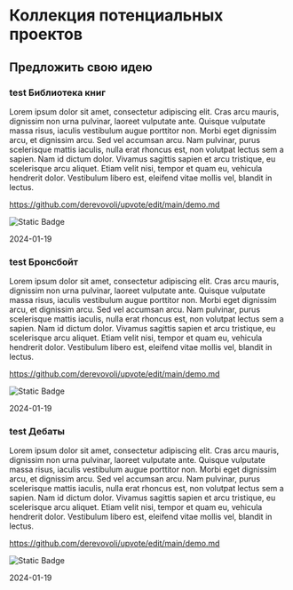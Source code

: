 
# Коллекция потенциальных проектов

## Предложить свою идею


### test Библиотека книг

Lorem ipsum dolor sit amet, consectetur adipiscing elit. Cras arcu mauris, dignissim non urna pulvinar, laoreet vulputate ante. Quisque vulputate massa risus, iaculis vestibulum augue porttitor non. Morbi eget dignissim arcu, et dignissim arcu. Sed vel accumsan arcu. Nam pulvinar, purus scelerisque mattis iaculis, nulla erat rhoncus est, non volutpat lectus sem a sapien. Nam id dictum dolor. Vivamus sagittis sapien et arcu tristique, eu scelerisque arcu aliquet. Etiam velit nisi, tempor et quam eu, vehicula hendrerit dolor. Vestibulum libero est, eleifend vitae mollis vel, blandit in lectus. 

https://github.com/derevovoli/upvote/edit/main/demo.md

![Static Badge](https://img.shields.io/badge/upvote-41-brightgreen?style=for-the-badge&logo=Trustpilot&logoColor=white&label=Upvote&labelColor=%20%09limegreen&color=forestgreen&link=https%3A%2F%2Ft.me%2Fupvote_derevovoli_bot)

2024-01-19



### test Бронсбойт

Lorem ipsum dolor sit amet, consectetur adipiscing elit. Cras arcu mauris, dignissim non urna pulvinar, laoreet vulputate ante. Quisque vulputate massa risus, iaculis vestibulum augue porttitor non. Morbi eget dignissim arcu, et dignissim arcu. Sed vel accumsan arcu. Nam pulvinar, purus scelerisque mattis iaculis, nulla erat rhoncus est, non volutpat lectus sem a sapien. Nam id dictum dolor. Vivamus sagittis sapien et arcu tristique, eu scelerisque arcu aliquet. Etiam velit nisi, tempor et quam eu, vehicula hendrerit dolor. Vestibulum libero est, eleifend vitae mollis vel, blandit in lectus. 

https://github.com/derevovoli/upvote/edit/main/demo.md

![Static Badge](https://img.shields.io/badge/upvote-41-brightgreen?style=for-the-badge&logo=Trustpilot&logoColor=white&label=Upvote&labelColor=%20%09limegreen&color=forestgreen&link=https%3A%2F%2Ft.me%2Fupvote_derevovoli_bot)

2024-01-19


### test Дебаты

Lorem ipsum dolor sit amet, consectetur adipiscing elit. Cras arcu mauris, dignissim non urna pulvinar, laoreet vulputate ante. Quisque vulputate massa risus, iaculis vestibulum augue porttitor non. Morbi eget dignissim arcu, et dignissim arcu. Sed vel accumsan arcu. Nam pulvinar, purus scelerisque mattis iaculis, nulla erat rhoncus est, non volutpat lectus sem a sapien. Nam id dictum dolor. Vivamus sagittis sapien et arcu tristique, eu scelerisque arcu aliquet. Etiam velit nisi, tempor et quam eu, vehicula hendrerit dolor. Vestibulum libero est, eleifend vitae mollis vel, blandit in lectus. 

https://github.com/derevovoli/upvote/edit/main/demo.md

![Static Badge](https://img.shields.io/badge/upvote-41-brightgreen?style=for-the-badge&logo=Trustpilot&logoColor=white&label=Upvote&labelColor=%20%09limegreen&color=forestgreen&link=https%3A%2F%2Ft.me%2Fupvote_derevovoli_bot)

2024-01-19

